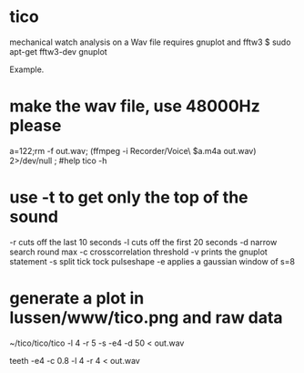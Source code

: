 # tico
mechanical watch analysis  on a Wav file
requires gnuplot and fftw3
$ sudo apt-get fftw3-dev gnuplot

Example.
# make the wav file, use 48000Hz please
a=122;rm -f out.wav; (ffmpeg  -i Recorder/Voice\ $a.m4a out.wav) 2>/dev/null ; 
#help
tico -h
# use -t to get only the top of the sound
-r cuts off the last 10 seconds
-l cuts off the first 20 seconds
-d narrow search round max
-c crosscorrelation threshold
-v prints the gnuplot statement
-s split tick tock pulseshape
-e applies a gaussian window of s=8 

# generate a plot in lussen/www/tico.png and raw data
~/tico/tico/tico -l 4 -r 5 -s -e4 -d 50 < out.wav 

teeth -e4 -c 0.8 -l 4 -r 4 < out.wav
